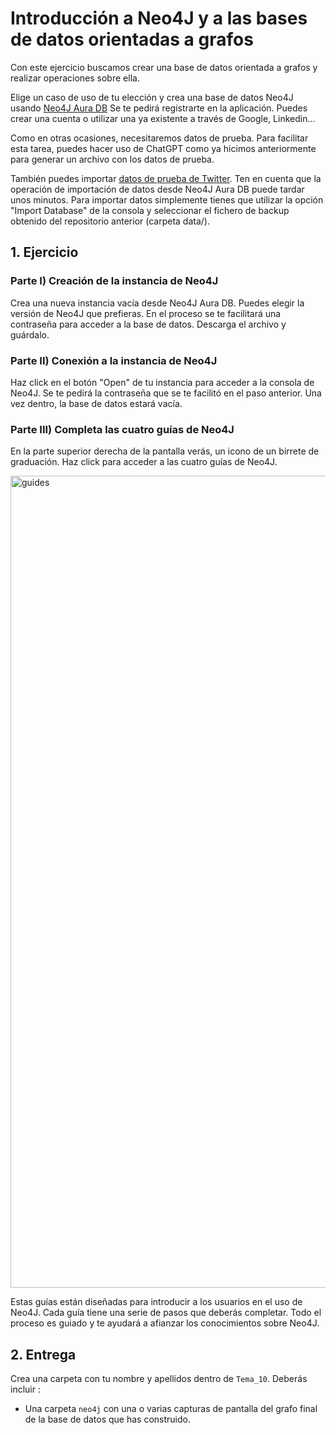 # Introducción a Neo4J y a las bases de datos orientadas a grafos

Con este ejercicio buscamos crear una base de datos orientada a grafos y realizar operaciones sobre ella.

Elige un caso de uso de tu elección y crea una base de datos Neo4J usando [Neo4J Aura DB](https://console.neo4j.io) Se te pedirá registrarte en la aplicación. Puedes crear una cuenta o utilizar una ya existente a través de Google, Linkedin...

Como en otras ocasiones, necesitaremos datos de prueba. Para facilitar esta tarea, puedes hacer uso de ChatGPT como ya hicimos anteriormente para generar un archivo con los datos de prueba.

También puedes importar [datos de prueba de Twitter](https://github.com/neo4j-graph-examples/twitter-v2). Ten en cuenta que la operación de importación de datos desde Neo4J Aura DB puede tardar unos minutos. Para importar datos simplemente tienes que utilizar la opción "Import Database" de la consola y seleccionar el fichero de backup obtenido del repositorio anterior (carpeta data/).

## 1. Ejercicio

### Parte I) Creación de la instancia de Neo4J

Crea una nueva instancia vacía desde Neo4J Aura DB. Puedes elegir la versión de Neo4J que prefieras. En el proceso se te facilitará una contraseña para acceder a la base de datos. Descarga el archivo y guárdalo.

### Parte II) Conexión a la instancia de Neo4J

Haz click en el botón "Open" de tu instancia para acceder a la consola de Neo4J. Se te pedirá la contraseña que se te facilitó en el paso anterior. Una vez dentro, la base de datos estará vacía.

### Parte III) Completa las cuatro guías de Neo4J 

En la parte superior derecha de la pantalla verás, un icono de un birrete de graduación. Haz click para acceder a las cuatro guías de Neo4J.

<img width="1299" alt="guides" src="https://github.com/user-attachments/assets/9180104e-1ea2-433a-bd9d-fdd161e08a31">

Estas guías están diseñadas para introducir a los usuarios en el uso de Neo4J. Cada guía tiene una serie de pasos que deberás completar. Todo el proceso es guiado y te ayudará a afianzar los conocimientos sobre Neo4J.

## 2. Entrega

Crea una carpeta con tu nombre y apellidos dentro de ``Tema_10``. Deberás incluir :

- Una carpeta ``neo4j`` con una o varias capturas de pantalla del grafo final de la base de datos que has construido.
